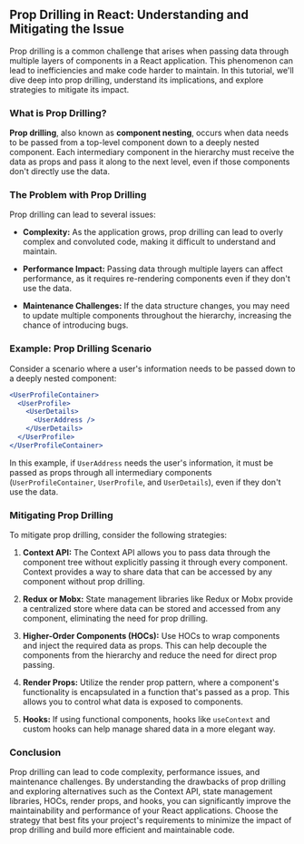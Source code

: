 ## Prop Drilling in React: Understanding and Mitigating the Issue

Prop drilling is a common challenge that arises when passing data through multiple layers of components in a React application. This phenomenon can lead to inefficiencies and make code harder to maintain. In this tutorial, we'll dive deep into prop drilling, understand its implications, and explore strategies to mitigate its impact.

### What is Prop Drilling?

**Prop drilling**, also known as **component nesting**, occurs when data needs to be passed from a top-level component down to a deeply nested component. Each intermediary component in the hierarchy must receive the data as props and pass it along to the next level, even if those components don't directly use the data.

### The Problem with Prop Drilling

Prop drilling can lead to several issues:

- **Complexity:** As the application grows, prop drilling can lead to overly complex and convoluted code, making it difficult to understand and maintain.

- **Performance Impact:** Passing data through multiple layers can affect performance, as it requires re-rendering components even if they don't use the data.

- **Maintenance Challenges:** If the data structure changes, you may need to update multiple components throughout the hierarchy, increasing the chance of introducing bugs.

### Example: Prop Drilling Scenario

Consider a scenario where a user's information needs to be passed down to a deeply nested component:

```jsx
<UserProfileContainer>
  <UserProfile>
    <UserDetails>
      <UserAddress />
    </UserDetails>
  </UserProfile>
</UserProfileContainer>
```

In this example, if `UserAddress` needs the user's information, it must be passed as props through all intermediary components (`UserProfileContainer`, `UserProfile`, and `UserDetails`), even if they don't use the data.

### Mitigating Prop Drilling

To mitigate prop drilling, consider the following strategies:

1. **Context API:** The Context API allows you to pass data through the component tree without explicitly passing it through every component. Context provides a way to share data that can be accessed by any component without prop drilling.

2. **Redux or Mobx:** State management libraries like Redux or Mobx provide a centralized store where data can be stored and accessed from any component, eliminating the need for prop drilling.

3. **Higher-Order Components (HOCs):** Use HOCs to wrap components and inject the required data as props. This can help decouple the components from the hierarchy and reduce the need for direct prop passing.

4. **Render Props:** Utilize the render prop pattern, where a component's functionality is encapsulated in a function that's passed as a prop. This allows you to control what data is exposed to components.

5. **Hooks:** If using functional components, hooks like `useContext` and custom hooks can help manage shared data in a more elegant way.

### Conclusion

Prop drilling can lead to code complexity, performance issues, and maintenance challenges. By understanding the drawbacks of prop drilling and exploring alternatives such as the Context API, state management libraries, HOCs, render props, and hooks, you can significantly improve the maintainability and performance of your React applications. Choose the strategy that best fits your project's requirements to minimize the impact of prop drilling and build more efficient and maintainable code.